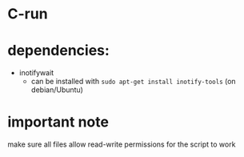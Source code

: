 # C-run

# dependencies:
 - inotifywait
    - can be installed with `sudo apt-get install inotify-tools` (on debian/Ubuntu)

# important note
make sure all files allow read-write permissions for the script to work
